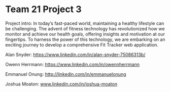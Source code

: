# Team 21 Project 3

Project intro:
In today’s fast-paced world, maintaining a healthy lifestyle can be challenging. The advent 
of fitness technology has revolutionized how we monitor and achieve our health goals, offering 
insights and motivation at our fingertips. To harness the power of this technology, we are 
embarking on an exciting journey to develop a comprehensive Fit Tracker web application.

Alan Snyder:
https://www.linkedin.com/in/alan-snyder-75086313b/

Owenn Herrmann:
https://www.linkedin.com/in/owennherrmann

Emmanuel Onung:
http://linkedin.com/in/emmanuelonung

Joshua Moaton:
www.linkedin.com/in/joshua-moaton
